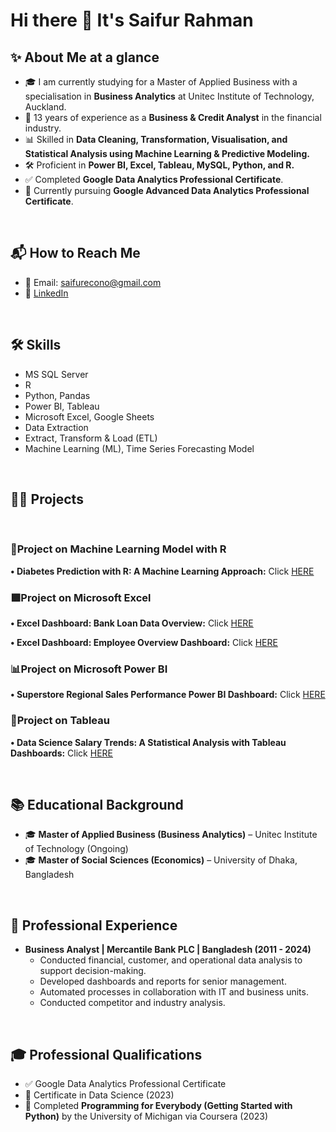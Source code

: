 
# Hi there 👋 It's Saifur Rahman


## ✨ About Me at a glance
- 🎓 I am currently studying for a Master of Applied Business with a specialisation in **Business Analytics** at Unitec Institute of Technology, Auckland.
- 💼 13 years of experience as a **Business & Credit Analyst** in the financial industry.
- 📊 Skilled in **Data Cleaning, Transformation, Visualisation, and Statistical Analysis using Machine Learning & Predictive Modeling.**
- 🛠️ Proficient in **Power BI, Excel, Tableau, MySQL, Python, and R.**
- ✅ Completed **Google Data Analytics Professional Certificate**.
- 🎯 Currently pursuing **Google Advanced Data Analytics Professional Certificate**.

<br>

## 📬 How to Reach Me
- 📧 Email: saifurecono@gmail.com
- 🔗 [LinkedIn](https://www.linkedin.com/in/saifur-rahman-55b373258)

<br>

## 🛠️ Skills

- MS SQL Server
- R 
- Python, Pandas
- Power BI, Tableau
- Microsoft Excel, Google Sheets
- Data Extraction 
- Extract, Transform & Load (ETL)
- Machine Learning (ML), Time Series Forecasting Model

<br>

## 👩‍💻 Projects
<br>

### 📘Project on Machine Learning Model with R

**•	Diabetes Prediction with R: A Machine Learning Approach:** Click [HERE](https://github.com/SaifurUnitec/Diabetes_Predictions_With_R.git)
<br>
### 🟩Project on Microsoft Excel

**•	Excel Dashboard: Bank Loan Data Overview:** Click [HERE](https://github.com/SaifurUnitec/Excel_Dashboard_-_Bank_Loan_Data_Overview.git)

**•	Excel Dashboard: Employee Overview Dashboard:** Click [HERE](https://github.com/SaifurUnitec/Employee_Overview_Dashboard.git)
<br>
### 📊Project on Microsoft Power BI

**•	Superstore Regional Sales Performance Power BI Dashboard:** Click [HERE](https://github.com/SaifurUnitec/Superstore_Regional_Sales_Performance_Power_BI_Dashboard.git)
<br>
### 🌟Project on Tableau

**•	Data Science Salary Trends: A Statistical Analysis with Tableau Dashboards:** Click [HERE](https://github.com/SaifurUnitec/Data_Science_Salary_Trends_A_Statistical_Analysis_with_Tableau_Dashboards.git)

<br>

## 📚 Educational Background
- 🎓 **Master of Applied Business (Business Analytics)** – Unitec Institute of Technology (Ongoing)
- 🎓 **Master of Social Sciences (Economics)** – University of Dhaka, Bangladesh

<br>

## 💼 Professional Experience
- **Business Analyst | Mercantile Bank PLC | Bangladesh (2011 - 2024)**
  - Conducted financial, customer, and operational data analysis to support decision-making.
  - Developed dashboards and reports for senior management.
  - Automated processes in collaboration with IT and business units.
  - Conducted competitor and industry analysis.

<br>

## 🎓 Professional Qualifications
- ✅ Google Data Analytics Professional Certificate
- 📜 Certificate in Data Science (2023)
- 🐍 Completed **Programming for Everybody (Getting Started with Python)** by the University of Michigan via Coursera (2023)



